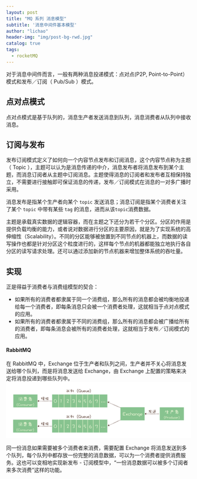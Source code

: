 ```yaml
---
layout: post
title: "MQ 系列 消息模型"
subtitle: '消息中间件基本模型'
author: "lichao"
header-img: "img/post-bg-rwd.jpg"
catalog: true
tags:
  - rocketMQ
---
```


对于消息中间件而言，一般有两种消息投递模式：点对点(P2P, Point-to-Point）模式和发布／订阅（ Pub/Sub ）模式。

## 点对点模式
点对点模式是基于队列的，消息生产者发送消息到队列，消息消费者从队列中接收消息。

## 订阅与发布

发布订阅模式定义了如何向一个内容节点发布和订阅消息，这个内容节点称为主题（ Topic ），主题可以认为是消息传递的中介，消息发布者将消息发布到某个主题，而消息订阅者从主题中订阅消息。主题使得消息的订阅者和发布者互相保持独立，不需要进行接触即可保证消息的传递，发布／订阅模式在消息的一对多广播时采用。

消息发布是指某个生产者向某个 ```topic``` 发送消息；消息订阅是指某个消费者关注了某个 ```topic``` 中带有某些 ```tag``` 的消息，进而从该```topic```消费数据。

主题是承载真实数据的逻辑容器，而在主题之下还分为若干个分区。分区的作用是提供负载均衡的能力，或者说对数据进行分区的主要原因，就是为了实现系统的高伸缩性（Scalability）。不同的分区能够被放置到不同节点的机器上，而数据的读写操作也都是针对分区这个粒度进行的，这样每个节点的机器都能独立地执行各自分区的读写请求处理。还可以通过添加新的节点机器来增加整体系统的吞吐量。

## 实现
正是得益于消费者与消费组模型的契合：
* 如果所有的消费者都隶属于同一个消费组，那么所有的消息都会被均衡地投递给每一个消费者，即每条消息只会被一个消费者处理，这就相当于点对点模式的应用。
* 如果所有的消费者都隶属于不同的消费组，那么所有的消息都会被广播给所有的消费者，即每条消息会被所有的消费者处理，这就相当于发布／订阅模式的应用。

#### RabbitMQ
在 RabbitMQ 中，Exchange 位于生产者和队列之间，生产者并不关心将消息发送给哪个队列，而是将消息发送给 Exchange，由 Exchange 上配置的策略来决定将消息投递到哪些队列中。
![消息消费](/img/mq/rabbitmq订阅模型.jpeg)

同一份消息如果需要被多个消费者来消费，需要配置 Exchange 将消息发送到多个队列，每个队列中都存放一份完整的消息数据，可以为一个消费者提供消费服务。这也可以变相地实现新发布 - 订阅模型中，“一份消息数据可以被多个订阅者来多次消费”这样的功能。
